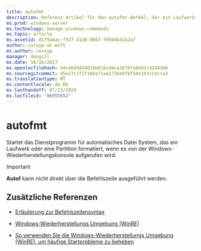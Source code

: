 ```yaml
---
title: autofmt
description: Referenz Artikel für den autofmt-Befehl, der ein Laufwerk oder eine Partition formatiert, wenn Sie in der Windows-Wiederherstellungskonsole aufgerufen wird.
ms.prod: windows-server
ms.technology: manage-windows-commands
ms.topic: article
ms.assetid: 81f9abac-f927-41d8-8667-f056db4cb2af
author: coreyp-at-msft
ms.author: coreyp
manager: dongill
ms.date: 10/16/2017
ms.openlocfilehash: b4c4eb9454016b816cd4ca1670fab942c4240366
ms.sourcegitcommit: d5e27c1f2f168a71ae272bebf8f50e1b3ccbcca3
ms.translationtype: MT
ms.contentlocale: de-DE
ms.lasthandoff: 07/23/2020
ms.locfileid: "86955852"
---
```

# <a name="autofmt"></a>autofmt

Startet das Dienstprogramm für automatisches Datei System, das ein Laufwerk oder eine Partition formatiert, wenn es von der Windows-Wiederherstellungskonsole aufgerufen wird.

> [!IMPORTANT]
> **Autof** kann nicht direkt über die Befehlszeile ausgeführt werden.

## <a name="additional-references"></a>Zusätzliche Referenzen

- [Erläuterung zur Befehlszeilensyntax](command-line-syntax-key.md)

- [Windows-Wiederherstellungs Umgebung (WinRE)](/windows-hardware/manufacture/desktop/windows-recovery-environment--windows-re--technical-reference)

- [So verwenden Sie die Windows-Wiederherstellungs Umgebung (WinRE), um häufige Startprobleme zu beheben](https://support.microsoft.com/help/4026030/how-to-use-windows-recovery-environment-winre-to-troubleshoot-common-s)
